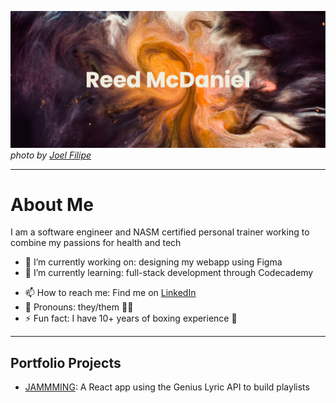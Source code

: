[![MasterHead](github_banner.png)](https://github.com/reed-mcdaniel-716/reed-mcdaniel-716)
_photo by [Joel Filipe](https://unsplash.com/@joelfilip)_

---

# About Me
I am a software engineer and NASM certified personal trainer working to combine my passions for health and tech
<!-- Focusing on building more inclusive communities around fitness, nutrition, and wellness -->
- 🔭 I’m currently working on: designing my webapp using Figma
- 🌱 I’m currently learning: full-stack development through Codecademy
<!--
  - 👯 I’m looking to collaborate on ...
  - 🤔 I’m looking for help with ...
  - 💬 Ask me about ...
-->
- 📫 How to reach me: Find me on [LinkedIn](https://www.linkedin.com/in/reed-mcdaniel)
- 🙂 Pronouns: they/them 🏳️‍🌈
- ⚡ Fun fact: I have 10+ years of boxing experience 🥊

---

## Portfolio Projects
- [JAMMMING](https://github.com/reed-mcdaniel-716/jammming): A React app using the Genius Lyric API to build playlists